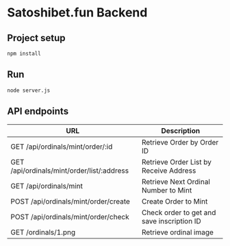 # Satoshibet.fun Backend

## Project setup
```
npm install
```

## Run
```
node server.js
```

## API endpoints
|URL|Description|
|----|-------|
|GET  /api/ordinals/mint/order/:id|Retrieve Order by Order ID|  
|GET  /api/ordinals/mint/order/list/:address|Retrieve Order List by Receive Address|
|GET  /api/ordinals/mint|Retrieve Next Ordinal Number to Mint|  
|POST /api/ordinals/mint/order/create|Create Order to Mint|
|POST /api/ordinals/mint/order/check|Check order to get and save inscription ID|
|GET  /ordinals/1.png|Retrieve ordinal image|
